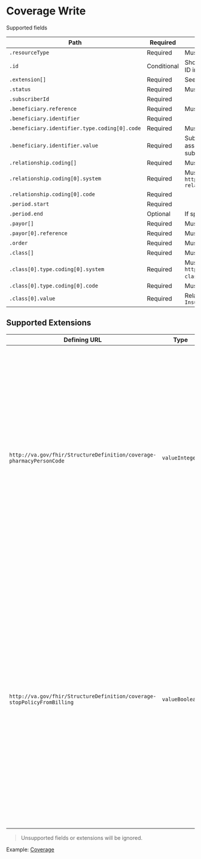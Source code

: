# Coverage Write

Supported fields

|Path|Required|Notes|
|---|---|---|
|`.resourceType` | Required | Must be `Coverage`. |
|`.id` | Conditional | Should be omitted on create. Must match Coverage ID in URL on update. |
| `.extension[]` | Required | See [Supported Extensions](#supported-extensions) below. |
| `.status` | Required | Must be `active`. |
| `.subscriberId` | Required | |
| `.beneficiary.reference` | Required | Must be full or relative URL to `Patient` resource. |
| `.beneficiary.identifier` | Required | |
| `.beneficiary.identifier.type.coding[0].code` | Required | Must be `MB`. |
| `.beneficiary.identifier.value` | Required | Subscriber's primary ID number. This number is assigned by the payer and can be found on the subscriber's insurance card. |
| `.relationship.coding[]` | Required | Must contain 1 entry. |
| `.relationship.coding[0].system` | Required | Must be `http://terminology.hl7.org/CodeSystem/subscriber-relationship` |
| `.relationship.coding[0].code` | Required | |
| `.period.start` | Required | |
| `.period.end` | Optional | If specified, must be after `.period.start`. |
| `.payor[]` | Required | Must contain 1 entry. |
| `.payor[0].reference` | Required | Must be full or relative URL to an `Organization`. |
| `.order` | Required | Must be `1`, `2`, or `3` for _Primary_, _Secondary_, or _Tertiary_. |
| `.class[]` | Required | Must contain 1 entry. |
| `.class[0].type.coding[0].system` | Required | Must be `http://terminology.hl7.org/CodeSystem/coverage-class`. |
| `.class[0].type.coding[0].code` | Required | Must be `group`. |
| `.class[0].value` | Required | Relative reference to `InsurancePlan`, e.g `InsurancePlan/I3-1JeCN3qnboBvfJAeuA5VVg` |

## Supported Extensions

| Defining URL | Type | Required | Notes |
|---|---|---|---|
| `http://va.gov/fhir/StructureDefinition/coverage-pharmacyPersonCode` | `valueInteger` | Optional | This is the code that is assigned by the payer to identify the patient. The payer may use a unique person code to identify each specific person on the pharmacy insurance policy. This code may also describe the patient's relationship to the cardholder. E.g., `1` card holder, `2` spouse, `3` - `999` dependents and others. |
| `http://va.gov/fhir/StructureDefinition/coverage-stopPolicyFromBilling` | `valueBoolean` | Required | Determines whether or not claims may be created for the insurance policy. This field is used primarily for CHAMPUS policies. If the patient is covered under CHAMPUS, but it is known that claims should never be submitted to the CHAMPUS Fiscal Intermediary. A `true` value will prohibit Pharmacy claims submissions to the CHAMPUS Fiscal Intermediary. |

> Unsupported fields or extensions will be ignored.

Example: [Coverage](../vista-fhir-query/samples/coverageCreate.json)
